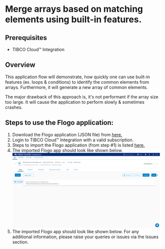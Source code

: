 # Merge arrays based on matching elements using built-in features.

## Prerequisites
- TIBCO Cloud™ Integration 

## Overview
This application flow will demonstrate, how quickly one can use built-in features (ex. loops & conditions) to identify the common elements from arrays. Furthermore, it will generate a new array of common elements.

The major drawback of this approach is, it's not performant if the array size too large. It will cause the application to perform slowly & sometimes crashes.

## Steps to use the Flogo application:
1. Download the Flogo application (JSON file) from [here.](https://github.com/TIBCOSoftware/tci-flogo/blob/master/samples/app-dev/Array-Operations/FindCommonArrayElements/FindCommon_ArrayElements.json)
2. Login to TIBCO Cloud™ Integration with a valid subscription.
3. Steps to import the Flogo application (from step #1) is listed [here.](https://github.com/TIBCOSoftware/tci-flogo/blob/master/samples/app-dev/readme.md)
4. The imported Flogo app should look like shown below.![primitive-array](https://github.com/TIBCOSoftware/tci-flogo/blob/master/samples/app-dev/import-screenshots/primitive-array.png)
5. The imported Flogo app should look like shown below. For any additional information, please raise your queries or issues via the Issues section.
